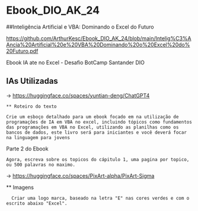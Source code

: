 # Ebook_DIO_AK_24

##Inteligência Artificial e VBA: Dominando o Excel do Futuro

https://github.com/ArthurKesc/Ebook_DIO_AK_24/blob/main/Intelig%C3%AAncia%20Artificial%20e%20VBA%20Dominando%20o%20Excel%20do%20Futuro.pdf

Ebook IA ate no Excel - Desafio BotCamp Santander DIO


## IAs Utilizadas

-> https://huggingface.co/spaces/yuntian-deng/ChatGPT4

    ** Roteiro do texto

    Crie um esboço detalhado para um ebook focado em na utilização de programações de IA em VBA no excel, incluindo tópicos como fundamentos das programações em VBA no Excel, utilizando as planilhas como os bancos de dados, este livro será para iniciantes e você deverá focar na linguagem para jovens

Parte 2 do Ebook

    Agora, escreva sobre os topicos do cápitulo 1, uma pagina por topico, ou 500 palavras no maximo.

-> https://huggingface.co/spaces/PixArt-alpha/PixArt-Sigma

   ** Imagens

      Criar uma logo marca, baseado na letra "E" nas cores verdes e com o escrito abaixo "Excel". 

